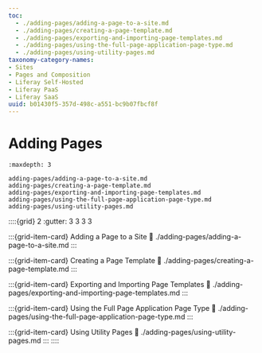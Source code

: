 ```yaml
---
toc:
  - ./adding-pages/adding-a-page-to-a-site.md
  - ./adding-pages/creating-a-page-template.md
  - ./adding-pages/exporting-and-importing-page-templates.md
  - ./adding-pages/using-the-full-page-application-page-type.md
  - ./adding-pages/using-utility-pages.md
taxonomy-category-names:
- Sites
- Pages and Composition
- Liferay Self-Hosted
- Liferay PaaS
- Liferay SaaS
uuid: b01430f5-357d-498c-a551-bc9b07fbcf8f
---
```

# Adding Pages

```{toctree}
:maxdepth: 3

adding-pages/adding-a-page-to-a-site.md
adding-pages/creating-a-page-template.md
adding-pages/exporting-and-importing-page-templates.md
adding-pages/using-the-full-page-application-page-type.md
adding-pages/using-utility-pages.md
```

::::{grid} 2
:gutter: 3 3 3 3

:::{grid-item-card} Adding a Page to a Site
:link: ./adding-pages/adding-a-page-to-a-site.md
:::

:::{grid-item-card} Creating a Page Template
:link: ./adding-pages/creating-a-page-template.md
:::

:::{grid-item-card} Exporting and Importing Page Templates
:link: ./adding-pages/exporting-and-importing-page-templates.md
:::

:::{grid-item-card} Using the Full Page Application Page Type
:link: ./adding-pages/using-the-full-page-application-page-type.md
:::

:::{grid-item-card} Using Utility Pages
:link: ./adding-pages/using-utility-pages.md
:::
::::
